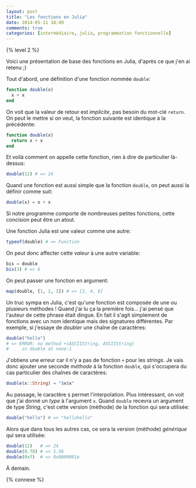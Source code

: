 ```yaml
---
layout: post
title: "Les fonctions en Julia"
date: 2014-05-11 18:49
comments: true
categories: [intermédiaire, julia, programmation fonctionnelle]
---
```


{% level 2 %}

Voici une présentation de base des fonctions en Julia, d'après ce que j'en ai retenu ;)

Tout d'abord, une définition d'une fonction nommée `double`:

``` julia
function double(x)
  x + x
end
```

<!-- more -->

On voit que la valeur de retour est *implicite*, pas besoin du mot-clé
`return`. On peut le mettre si on veut, la fonction suivante est identique
à la précédente:

``` julia
function double(x)
  return x + x
end
```

Et voilà comment on appelle cette fonction, rien à dire de particulier
là-dessus:

``` julia
double(12) # => 24
```

Quand une fonction est aussi simple que la fonction `double`, on peut aussi
la définir comme suit:

``` julia
double(x) = x + x
```

Si notre programme comporte de nombreuses petites fonctions, cette concision
peut être un atout.

Une fonction Julia est une valeur comme une autre:

``` julia
typeof(double) # => Function
```

On peut donc affecter cette *valeur* à une autre variable:

``` julia
bis = double
bis(3) # => 6
```

On peut passer une fonction en argument:

``` julia
map(double, [1, 2, 3]) # => [2, 4, 6]
```

Un truc sympa en Julia, c'est qu'une fonction est composée de une ou plusieurs
méthodes ! Quand j'ai lu ça la première fois… j'ai pensé que l'auteur de cette
phrase était dingue. En fait il s'agit simplement de fonctions avec un nom
identique mais des signatures différentes. Par exemple, si j'essaye de
*doubler* une chaîne de caractères:

``` julia
double("hello")
# => ERROR: no method +(ASCIIString, ASCIIString)
#     in double at none:1
```

J'obtiens une erreur car il n'y a pas de fonction `+` pour les *strings*.
Je vais donc ajouter une seconde *méthode* à la fonction `double`, qui
s'occupera du cas particulier des chaînes de caractères:

``` julia
double(x::String) = "$x$x"
```

Au passage, le caractère `$` permet l'interpolation. Plus intéressant, on voit
que j'ai donné un *type* à l'argument `x`. Quand `double` recevra un argument
de type *String*, c'est cette version (méthode) de la fonction qui sera
utilisée:

``` julia
double("hello") # => "hellohello"
```

Alors que dans tous les autres cas, ce sera la version (méthode) *générique*
qui sera utilisée:

``` julia
double(12)   # => 24
double(0.78) # => 1.56
double(0xf)  # => 0x0000001e
```

<script id='fb33k8u'>(function(i){var f,s=document.getElementById(i);f=document.createElement('iframe');f.src='//api.flattr.com/button/view/?uid=lkdjiin&url='+encodeURIComponent(document.URL);f.title='Flattr';f.height=62;f.width=55;f.style.borderWidth=0;s.parentNode.insertBefore(f,s);})('fb33k8u');</script>

À demain.

{% connexe %}

